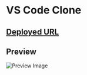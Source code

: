 # VS Code Clone

## [Deployed URL](https://clone-vscode.netlify.app)

## Preview

![Preview Image](./preview.gif)
